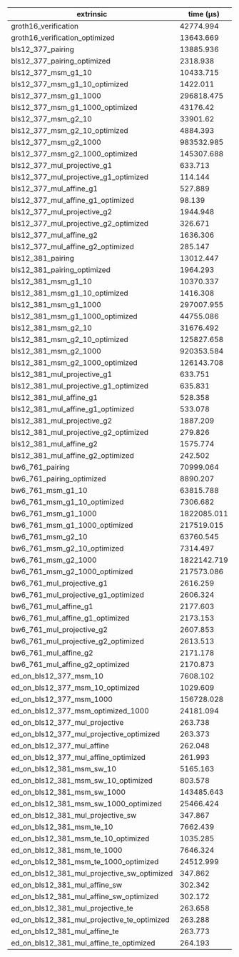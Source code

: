 | extrinsic                                   | time (µs)   |
| ------------------------------------------- | ----------- |
| groth16_verification                        | 42774.994   |
| groth16_verification_optimized              | 13643.669   |
| bls12_377_pairing                           | 13885.936   |
| bls12_377_pairing_optimized                 | 2318.938    |
| bls12_377_msm_g1_10                         | 10433.715   |
| bls12_377_msm_g1_10_optimized               | 1422.011    |
| bls12_377_msm_g1_1000                       | 296818.475  |
| bls12_377_msm_g1_1000_optimized             | 43176.42    |
| bls12_377_msm_g2_10                         | 33901.62    |
| bls12_377_msm_g2_10_optimized               | 4884.393    |
| bls12_377_msm_g2_1000                       | 983532.985  |
| bls12_377_msm_g2_1000_optimized             | 145307.688  |
| bls12_377_mul_projective_g1                 | 633.713     |
| bls12_377_mul_projective_g1_optimized       | 114.144     |
| bls12_377_mul_affine_g1                     | 527.889     |
| bls12_377_mul_affine_g1_optimized           | 98.139      |
| bls12_377_mul_projective_g2                 | 1944.948    |
| bls12_377_mul_projective_g2_optimized       | 326.671     |
| bls12_377_mul_affine_g2                     | 1636.306    |
| bls12_377_mul_affine_g2_optimized           | 285.147     |
| bls12_381_pairing                           | 13012.447   |
| bls12_381_pairing_optimized                 | 1964.293    |
| bls12_381_msm_g1_10                         | 10370.337   |
| bls12_381_msm_g1_10_optimized               | 1416.308    |
| bls12_381_msm_g1_1000                       | 297007.955  |
| bls12_381_msm_g1_1000_optimized             | 44755.086   |
| bls12_381_msm_g2_10                         | 31676.492   |
| bls12_381_msm_g2_10_optimized               | 125827.658  |
| bls12_381_msm_g2_1000                       | 920353.584  |
| bls12_381_msm_g2_1000_optimized             | 126143.708  |
| bls12_381_mul_projective_g1                 | 633.751     |
| bls12_381_mul_projective_g1_optimized       | 635.831     |
| bls12_381_mul_affine_g1                     | 528.358     |
| bls12_381_mul_affine_g1_optimized           | 533.078     |
| bls12_381_mul_projective_g2                 | 1887.209    |
| bls12_381_mul_projective_g2_optimized       | 279.826     |
| bls12_381_mul_affine_g2                     | 1575.774    |
| bls12_381_mul_affine_g2_optimized           | 242.502     |
| bw6_761_pairing                             | 70999.064   |
| bw6_761_pairing_optimized                   | 8890.207    |
| bw6_761_msm_g1_10                           | 63815.788   |
| bw6_761_msm_g1_10_optimized                 | 7306.682    |
| bw6_761_msm_g1_1000                         | 1822085.011 |
| bw6_761_msm_g1_1000_optimized               | 217519.015  |
| bw6_761_msm_g2_10                           | 63760.545   |
| bw6_761_msm_g2_10_optimized                 | 7314.497    |
| bw6_761_msm_g2_1000                         | 1822142.719 |
| bw6_761_msm_g2_1000_optimized               | 217573.086  |
| bw6_761_mul_projective_g1                   | 2616.259    |
| bw6_761_mul_projective_g1_optimized         | 2606.324    |
| bw6_761_mul_affine_g1                       | 2177.603    |
| bw6_761_mul_affine_g1_optimized             | 2173.153    |
| bw6_761_mul_projective_g2                   | 2607.853    |
| bw6_761_mul_projective_g2_optimized         | 2613.513    |
| bw6_761_mul_affine_g2                       | 2171.178    |
| bw6_761_mul_affine_g2_optimized             | 2170.873    |
| ed_on_bls12_377_msm_10                      | 7608.102    |
| ed_on_bls12_377_msm_10_optimized            | 1029.609    |
| ed_on_bls12_377_msm_1000                    | 156728.028  |
| ed_on_bls12_377_msm_optimized_1000          | 24181.094   |
| ed_on_bls12_377_mul_projective              | 263.738     |
| ed_on_bls12_377_mul_projective_optimized    | 263.373     |
| ed_on_bls12_377_mul_affine                  | 262.048     |
| ed_on_bls12_377_mul_affine_optimized        | 261.993     |
| ed_on_bls12_381_msm_sw_10                   | 5165.163    |
| ed_on_bls12_381_msm_sw_10_optimized         | 803.578     |
| ed_on_bls12_381_msm_sw_1000                 | 143485.643  |
| ed_on_bls12_381_msm_sw_1000_optimized       | 25466.424   |
| ed_on_bls12_381_mul_projective_sw           | 347.867     |
| ed_on_bls12_381_msm_te_10                   | 7662.439    |
| ed_on_bls12_381_msm_te_10_optimized         | 1035.285    |
| ed_on_bls12_381_msm_te_1000                 | 7646.324    |
| ed_on_bls12_381_msm_te_1000_optimized       | 24512.999   |
| ed_on_bls12_381_mul_projective_sw_optimized | 347.862     |
| ed_on_bls12_381_mul_affine_sw               | 302.342     |
| ed_on_bls12_381_mul_affine_sw_optimized     | 302.172     |
| ed_on_bls12_381_mul_projective_te           | 263.658     |
| ed_on_bls12_381_mul_projective_te_optimized | 263.288     |
| ed_on_bls12_381_mul_affine_te               | 263.773     |
| ed_on_bls12_381_mul_affine_te_optimized     | 264.193     |
